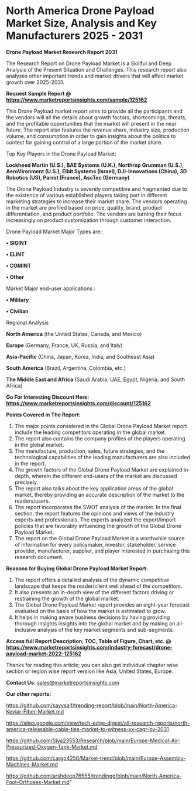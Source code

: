 # North America Drone Payload Market Size, Analysis and Key Manufacturers 2025 - 2031

<strong>Drone Payload Market Research Report 2031</strong>

The Research Report on Drone Payload Market is a Skillful and Deep Analysis of the Present Situation and Challenges. This research report also analyzes other important trends and market drivers that will affect market growth over 2025-2031.

<strong>Request Sample Report @ <a href=https://www.marketreportsinsights.com/sample/125162>https://www.marketreportsinsights.com/sample/125162</a></strong>

This Drone Payload market report aims to provide all the participants and the vendors will all the details about growth factors, shortcomings, threats, and the profitable opportunities that the market will present in the near future. The report also features the revenue share, industry size, production volume, and consumption in order to gain insights about the politics to contest for gaining control of a large portion of the market share.

Top Key Players in the Drone Payload Market:

<strong>Lockheed Martin (U.S.), BAE Systems (U.K.), Northrop Grumman (U.S.), AeroVironment (U.S.), Elbit Systems (Israel), DJI-Innovations (China), 3D Robotics (US), Parrot (France), AscTec (Germany)</strong>

The Drone Payload Industry is severely competitive and fragmented due to the existence of various established players taking part in different marketing strategies to increase their market share. The vendors operating in the market are profiled based on price, quality, brand, product differentiation, and product portfolio. The vendors are turning their focus increasingly on product customization through customer interaction.

Drone Payload Market Major Types are:

<strong>• SIGINT

• ELINT

• COMINT

• Other</strong>

Market Major end-user applications :

<strong>• Military

• Civilian</strong>

Regional Analysis

</u><strong><b>North America</b></strong> (the United States, Canada, and Mexico)

<strong><b>Europe </b></strong>(Germany, France, UK, Russia, and Italy)

<strong><b>Asia-Pacific</b></strong> (China, Japan, Korea, India, and Southeast Asia)

<strong><b>South America</b></strong> (Brazil, Argentina, Colombia, etc.)

<strong><b>The Middle East and Africa</b></strong> (Saudi Arabia, UAE, Egypt, Nigeria, and South Africa)

<strong>Go For Interesting Discount Here: <a href=https://www.marketreportsinsights.com/discount/125162>https://www.marketreportsinsights.com/discount/125162</a></strong>

<strong>Points Covered in The Report:</strong>
<ol>
  <li>The major points considered in the Global Drone Payload Market report include the leading competitors operating in the global market.</li>
  <li>The report also contains the company profiles of the players operating in the global market.</li>
  <li>The manufacture, production, sales, future strategies, and the technological capabilities of the leading manufacturers are also included in the report.</li>
  <li>The growth factors of the Global Drone Payload Market are explained in-depth, wherein the different end-users of the market are discussed precisely.</li>
  <li>The report also talks about the key application areas of the global market, thereby providing an accurate description of the market to the readers/users.</li>
  <li>The report incorporates the SWOT analysis of the market. In the final section, the report features the opinions and views of the industry experts and professionals. The experts analyzed the export/import policies that are favorably influencing the growth of the Global Drone Payload Market.</li>
  <li>The report on the Global Drone Payload Market is a worthwhile source of information for every policymaker, investor, stakeholder, service provider, manufacturer, supplier, and player interested in purchasing this research document.</li>
</ol>
<strong>Reasons for Buying Global Drone Payload Market Report:</strong>

<ol>
  <li>The report offers a detailed analysis of the dynamic competitive landscape that keeps the reader/client well ahead of the competitors.</li>
  <li>It also presents an in-depth view of the different factors driving or restraining the growth of the global market.</li>
  <li>The Global Drone Payload Market report provides an eight-year forecast evaluated on the basis of how the market is estimated to grow.</li>
  <li>It helps in making aware business decisions by having providing thorough insights insights into the global market and by making an all-inclusive analysis of the key market segments and sub-segments.</li>
</ol>
<strong>Access full Report Description, TOC, Table of Figure, Chart, etc. @ <a href=https://www.marketreportsinsights.com/industry-forecast/drone-payload-market-2022-125162>https://www.marketreportsinsights.com/industry-forecast/drone-payload-market-2022-125162</a></strong>


Thanks for reading this article; you can also get individual chapter wise section or region wise report version like Asia, United States, Europe.

<strong>Contact Us:</strong>
sales@marketreportsinsights.com

<strong>Our other reports:</strong>

<a href=https://github.com/sayysaif/trending-report/blob/main/North-America-Kevlar-Fiber-Market.md>https://github.com/sayysaif/trending-report/blob/main/North-America-Kevlar-Fiber-Market.md</a>

<a href=https://sites.google.com/view/tech-edge-digest/all-research-reports/north-america-releasable-cable-ties-market-to-witness-xx-cagr-by-2031>https://sites.google.com/view/tech-edge-digest/all-research-reports/north-america-releasable-cable-ties-market-to-witness-xx-cagr-by-2031</a>

<a href=https://github.com/Siya23553/Research/blob/main/Europe-Medical-Air-Pressurized-Oxygen-Tank-Market.md>https://github.com/Siya23553/Research/blob/main/Europe-Medical-Air-Pressurized-Oxygen-Tank-Market.md</a>

<a href=https://github.com/cargo4256/Market-trend/blob/main/Europe-Assembly-Machines-Market.md>https://github.com/cargo4256/Market-trend/blob/main/Europe-Assembly-Machines-Market.md</a>

<a href=https://github.com/arshdeep76555/trendingg/blob/main/North-America-Foot-Orthoses-Market.md>https://github.com/arshdeep76555/trendingg/blob/main/North-America-Foot-Orthoses-Market.md</a>"
  

